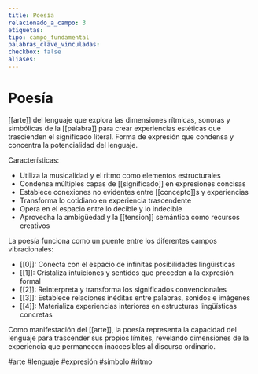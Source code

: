 ```yaml
---
title: Poesía
relacionado_a_campo: 3
etiquetas: 
tipo: campo_fundamental
palabras_clave_vinculadas: 
checkbox: false
aliases:
---
```

# Poesía

[[arte]] del lenguaje que explora las dimensiones rítmicas, sonoras y simbólicas de la [[palabra]] para crear experiencias estéticas que trascienden el significado literal. Forma de expresión que condensa y concentra la potencialidad del lenguaje.

Características:
- Utiliza la musicalidad y el ritmo como elementos estructurales
- Condensa múltiples capas de [[significado]] en expresiones concisas
- Establece conexiones no evidentes entre [[concepto]]s y experiencias
- Transforma lo cotidiano en experiencia trascendente
- Opera en el espacio entre lo decible y lo indecible
- Aprovecha la ambigüedad y la [[tension]] semántica como recursos creativos

La poesía funciona como un puente entre los diferentes campos vibracionales:
- [[0]]: Conecta con el espacio de infinitas posibilidades lingüísticas
- [[1]]: Cristaliza intuiciones y sentidos que preceden a la expresión formal
- [[2]]: Reinterpreta y transforma los significados convencionales
- [[3]]: Establece relaciones inéditas entre palabras, sonidos e imágenes
- [[4]]: Materializa experiencias interiores en estructuras lingüísticas concretas

Como manifestación del [[arte]], la poesía representa la capacidad del lenguaje para trascender sus propios límites, revelando dimensiones de la experiencia que permanecen inaccesibles al discurso ordinario.

#arte #lenguaje #expresión #símbolo #ritmo

